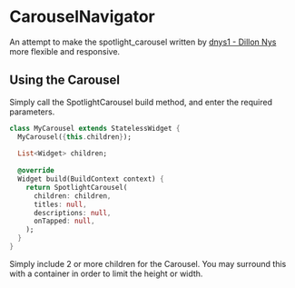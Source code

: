 # CarouselNavigator

An attempt to make the spotlight_carousel written by [dnys1 - Dillon Nys](SpotlightCarousel) more flexible and responsive.

## Using the Carousel
Simply call the SpotlightCarousel build method, and enter the required parameters.

```dart
class MyCarousel extends StatelessWidget {
  MyCarousel({this.children});
  
  List<Widget> children;
  
  @override
  Widget build(BuildContext context) {
    return SpotlightCarousel(
      children: children,
      titles: null,
      descriptions: null,
      onTapped: null,
    );
  }
}
```

Simply include 2 or more children for the Carousel. You may surround this with a container in order to limit the height or width.